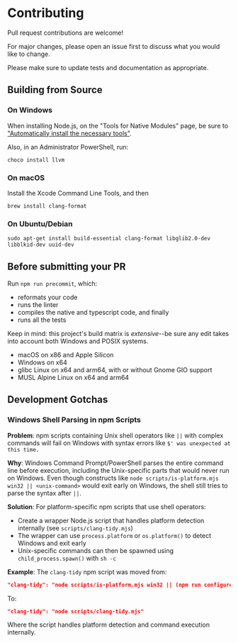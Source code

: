 # Contributing

Pull request contributions are welcome!

For major changes, please open an issue first to discuss what you would like to change.

Please make sure to update tests and documentation as appropriate.

## Building from Source

### On Windows

When installing Node.js, on the "Tools for Native Modules" page, be sure to
["Automatically install the necessary
tools"](https://photostructure.com/server/photostructure-for-node/#step-2-install-nodejs).

Also, in an Administrator PowerShell, run:

    choco install llvm

### On macOS

Install the Xcode Command Line Tools, and then

    brew install clang-format

### On Ubuntu/Debian

    sudo apt-get install build-essential clang-format libglib2.0-dev libblkid-dev uuid-dev

## Before submitting your PR

Run `npm run precommit`, which:

- reformats your code
- runs the linter
- compiles the native and typescript code, and finally
- runs all the tests

Keep in mind: this project's build matrix is _extensive_--be sure any edit takes
into account both Windows and POSIX systems.

- macOS on x86 and Apple Silicon
- Windows on x64
- glibc Linux on x64 and arm64, with or without Gnome GIO support
- MUSL Alpine Linux on x64 and arm64

## Development Gotchas

### Windows Shell Parsing in npm Scripts

**Problem**: npm scripts containing Unix shell operators like `||` with complex commands will fail on Windows with syntax errors like `$' was unexpected at this time.`

**Why**: Windows Command Prompt/PowerShell parses the entire command line before execution, including the Unix-specific parts that would never run on Windows. Even though constructs like `node scripts/is-platform.mjs win32 || <unix-command>` would exit early on Windows, the shell still tries to parse the syntax after `||`.

**Solution**: For platform-specific npm scripts that use shell operators:
- Create a wrapper Node.js script that handles platform detection internally (see `scripts/clang-tidy.mjs`)
- The wrapper can use `process.platform` or `os.platform()` to detect Windows and exit early
- Unix-specific commands can then be spawned using `child_process.spawn()` with `sh -c`

**Example**: The `clang-tidy` npm script was moved from:
```json
"clang-tidy": "node scripts/is-platform.mjs win32 || (npm run configure && bear -- npm run node-gyp-rebuild && find src -name '*.cpp' -o -name '*.h' | grep -E '\\.(cpp|h)$' | grep -v -E '(windows|darwin)/' | xargs clang-tidy)"
```

To:
```json
"clang-tidy": "node scripts/clang-tidy.mjs"
```

Where the script handles platform detection and command execution internally.
